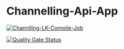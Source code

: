 # Channelling-Api-App


[![Channlling-LK-Compile-Job](https://github.com/Channelling-lk/channelling-api-app/actions/workflows/compile-job.yml/badge.svg)](https://github.com/Channelling-lk/channelling-api-app/actions/workflows/compile-job.yml)

[![Quality Gate Status](https://sonarcloud.io/api/project_badges/measure?project=Channelling-lk_channelling-api-app&metric=alert_status)](https://sonarcloud.io/summary/new_code?id=Channelling-lk_channelling-api-app)
